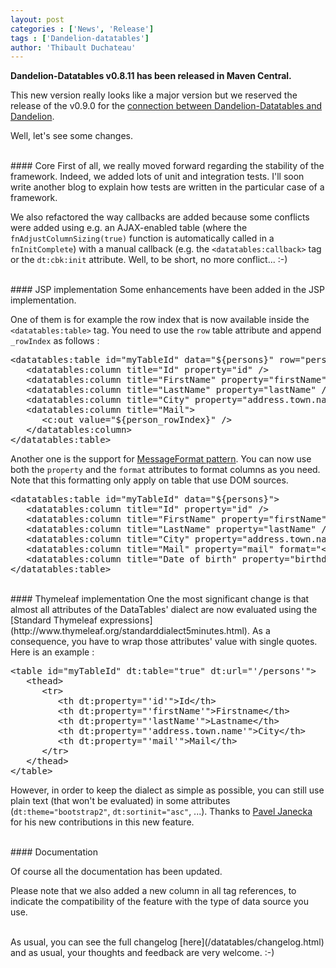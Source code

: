 ```yaml
---
layout: post
categories : ['News', 'Release']
tags : ['Dandelion-datatables']
author: 'Thibault Duchateau'
---
```

**Dandelion-Datatables v0.8.11 has been released in Maven Central.**

This new version really looks like a major version but we reserved the release of the v0.9.0 for the [connection between Dandelion-Datatables and Dandelion](https://github.com/dandelion/issues/issues/54).

Well, let's see some changes.

<br />
#### Core
First of all, we really moved forward regarding the stability of the framework. Indeed, we added lots of unit and integration tests. I'll soon write another blog to explain how tests are written in the particular case of a framework.

We also refactored the way callbacks are added because some conflicts were added using e.g. an AJAX-enabled table (where the `fnAdjustColumnSizing(true)` function is automatically called in a `fnInitComplete`) with a manual callback (e.g. the `<datatables:callback>` tag or the `dt:cbk:init` attribute. Well, to be short, no more conflict... :-) 

<br />
#### JSP implementation
Some enhancements have been added in the JSP implementation. 

One of them is for example the row index that is now available inside the `<datatables:table>` tag. You need to use the `row` table attribute and append `_rowIndex` as follows :

<pre class="prettyprint">
&lt;datatables:table id="myTableId" data="${persons}" row="person">
   &lt;datatables:column title="Id" property="id" />
   &lt;datatables:column title="FirstName" property="firstName" />
   &lt;datatables:column title="LastName" property="lastName" />
   &lt;datatables:column title="City" property="address.town.name" />
   &lt;datatables:column title="Mail">
      &lt;c:out value="${person_rowIndex}" />
   &lt;/datatables:column>
&lt;/datatables:table>
</pre>

Another one is the support for [MessageFormat pattern](http://docs.oracle.com/javase/1.4.2/docs/api/java/text/MessageFormat.html). You can now use both the `property` and the `format` attributes to format columns as you need. Note that this formatting only apply on table that use DOM sources.

<pre class="prettyprint">
&lt;datatables:table id="myTableId" data="${persons}">
   &lt;datatables:column title="Id" property="id" />
   &lt;datatables:column title="FirstName" property="firstName" />
   &lt;datatables:column title="LastName" property="lastName" />
   &lt;datatables:column title="City" property="address.town.name" />
   &lt;datatables:column title="Mail" property="mail" format="&lt;a href=''mailto:{0}''>{0}&lt;/a>" />
   &lt;datatables:column title="Date of birth" property="birthdate" format="{0,date,dd-MM-yyyy}" />
&lt;/datatables:table>
</pre>

<br />
#### Thymeleaf implementation
One the most significant change is that almost all attributes of the DataTables' dialect are now evaluated using the [Standard Thymeleaf expressions](http://www.thymeleaf.org/standarddialect5minutes.html). As a consequence, you have to wrap those attributes' value with single quotes. Here is an example :

<pre class="prettyprint">
&lt;table id="myTableId" dt:table="true" dt:url="'/persons'">
   &lt;thead>
      &lt;tr>
         &lt;th dt:property="'id'">Id&lt;/th>
         &lt;th dt:property="'firstName'">Firstname&lt;/th>
         &lt;th dt:property="'lastName'">Lastname&lt;/th>
         &lt;th dt:property="'address.town.name'">City&lt;/th>
         &lt;th dt:property="'mail'">Mail&lt;/th>
      &lt;/tr>
   &lt;/thead>
&lt;/table>
</pre>

However, in order to keep the dialect as simple as possible, you can still use plain text (that won't be evaluated) in some attributes (`dt:theme="bootstrap2"`, `dt:sortinit="asc"`, ...). Thanks to [Pavel Janecka](/team) for his new contributions in this new feature.

<br />
#### Documentation

Of course all the documentation has been updated.

Please note that we also added a new column in all tag references, to indicate the compatibility of the feature with the type of data source you use.

<br/>
As usual, you can see the full changelog [here](/datatables/changelog.html) and as usual, your thoughts and feedback are very welcome. :-)
